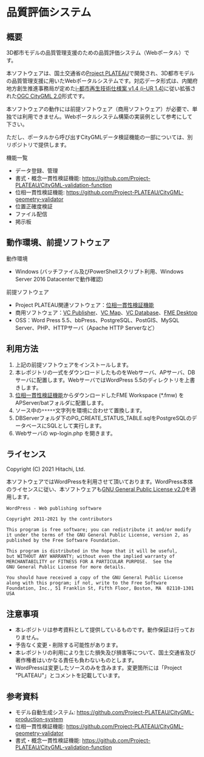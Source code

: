 # 品質評価システム

## 概要

3D都市モデルの品質管理支援のための品質評価システム（Webポータル）です。

本ソフトウェアは、国土交通省の[Project PLATEAU](https://www.mlit.go.jp/plateau/)で開発され、3D都市モデルの品質管理支援に用いたWebポータルシステムです。対応データ形式は、内閣府地方創生推進事務局が定めた[i-都市再生技術仕様案 v1.4 (iｰUR 1.4)](https://www.kantei.go.jp/jp/singi/tiiki/toshisaisei/itoshisaisei/iur/)に従い拡張された[OGC CityGML 2.0](https://www.ogc.org/standards/citygml)形式です。

本ソフトウェアの動作には前提ソフトウェア（商用ソフトウェア）が必要で、単独では利用できません。Webポータルシステム構築の実装例として参考にして下さい。

ただし、ポータルから呼び出すCityGMLデータ検証機能の一部については、別リポジトリで提供します。

機能一覧

* データ登録、管理
* 書式・概念一貫性検証機能: https://github.com/Project-PLATEAU/CityGML-validation-function
* 位相一貫性検証機能: https://github.com/Project-PLATEAU/CityGML-geometry-validator
* 位置正確度検証
* ファイル配信
* 掲示板

## 動作環境、前提ソフトウェア

動作環境

* Windows (バッチファイル及びPowerShellスクリプト利用、Windows Server 2016 Datacenterで動作確認)

前提ソフトウェア

* Project PLATEAU関連ソフトウェア：[位相一貫性検証機能](https://github.com/Project-PLATEAU/CityGML-geometry-validator)
* 商用ソフトウェア：[VC Publisher](https://vc.systems/en/products/vc-publisher/)、[VC Map](https://vc.systems/en/products/vc-map/)、[VC Database](https://vc.systems/en/products/vc-database/)、[FME Desktop](https://www.safe.com/fme/fme-desktop/)
* OSS：Word Press 5.5、bbPress、PostgreSQL、PostGIS、MySQL Server、PHP、HTTPサーバ（Apache HTTP Serverなど）

## 利用方法

1. 上記の前提ソフトウェアをインストールします。
1. 本レポジトリの一式をダウンロードしたものをWebサーバ、APサーバ、DBサーバに配置します。WebサーバではWordPress 5.5のディレクトリを上書きします。
1. [位相一貫性検証機能](https://github.com/Project-PLATEAU/CityGML-geometry-validator)からダウンロードしたFME Workspace (*.fmw) をAPServer/batフォルダに配置します。
1. ソース中の`*****`文字列を環境に合わせて置換します。
1. DBServerフォルダ下のPG_CREATE_STATUS_TABLE.sqlをPostgreSQLのデータベースにSQLとして実行します。
1. Webサーバの wp-login.php を開きます。

## ライセンス

Copyright (C) 2021 Hitachi, Ltd.

本ソフトウェアではWordPressを利用させて頂いております。WordPress本体のライセンスに従い、本ソフトウェアも[GNU General Public License v2.0](LICENSE)を適用します。

    WordPress - Web publishing software

    Copyright 2011-2021 by the contributors

    This program is free software; you can redistribute it and/or modify
    it under the terms of the GNU General Public License, version 2, as
    published by the Free Software Foundation.

    This program is distributed in the hope that it will be useful,
    but WITHOUT ANY WARRANTY; without even the implied warranty of
    MERCHANTABILITY or FITNESS FOR A PARTICULAR PURPOSE.  See the
    GNU General Public License for more details.

    You should have received a copy of the GNU General Public License
    along with this program; if not, write to the Free Software
    Foundation, Inc., 51 Franklin St, Fifth Floor, Boston, MA  02110-1301  USA

## 注意事項

* 本レポジトリは参考資料として提供しているものです。動作保証は行っておりません。
* 予告なく変更・削除する可能性があります。
* 本レポジトリの利用により生じた損失及び損害等について、国土交通省及び著作権者はいかなる責任も負わないものとします。
* WordPressは変更したソースのみを含みます。変更箇所には「Project "PLATEAU"」とコメントを記載しています。

## 参考資料

* モデル自動生成システム: https://github.com/Project-PLATEAU/CityGML-production-system
* 位相一貫性検証機能: https://github.com/Project-PLATEAU/CityGML-geometry-validator
* 書式・概念一貫性検証機能: https://github.com/Project-PLATEAU/CityGML-validation-function
